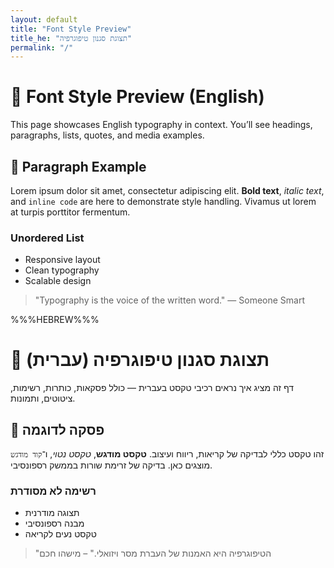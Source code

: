 ```yaml
---
layout: default
title: "Font Style Preview"
title_he: "תצוגת סגנון טיפוגרפיה"
permalink: "/"
---
```


# 📝 Font Style Preview (English)

This page showcases English typography in context. You’ll see headings, paragraphs, lists, quotes, and media examples.

## 📖 Paragraph Example

Lorem ipsum dolor sit amet, consectetur adipiscing elit. **Bold text**, _italic text_, and `inline code` are here to demonstrate style handling. Vivamus ut lorem at turpis porttitor fermentum.

### Unordered List
- Responsive layout
- Clean typography
- Scalable design

> "Typography is the voice of the written word." — Someone Smart

%%%HEBREW%%%

# 📝 תצוגת סגנון טיפוגרפיה (עברית)

דף זה מציג איך נראים רכיבי טקסט בעברית — כולל פסקאות, כותרות, רשימות, ציטוטים, ותמונות.

## 📖 פסקה לדוגמה

זהו טקסט כללי לבדיקה של קריאות, ריווח ועיצוב.
**טקסט מודגש**, _טקסט נטוי_, ו־`קוד מודגש` מוצגים כאן. בדיקה של זרימת שורות בממשק רספונסיבי.

### רשימה לא מסודרת
- תצוגה מודרנית
- מבנה רספונסיבי
- טקסט נעים לקריאה

> "הטיפוגרפיה היא האמנות של העברת מסר ויזואלי." – מישהו חכם